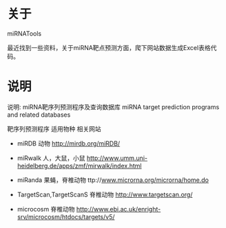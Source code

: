 # 关于
miRNATools

最近找到一些资料，关于miRNA靶点预测方面，爬下网站数据生成Excel表格代码。
# 说明
说明:  miRNA靶序列预测程序及查询数据库
miRNA target prediction programs and related databases

靶序列预测程序 适用物种 相关网站

* miRDB 动物 http://mirdb.org/miRDB/

* miRwalk	人，大鼠，小鼠 http://www.umm.uni-heidelberg.de/apps/zmf/mirwalk/index.html

* miRanda	 果蝇，脊椎动物	    ttp://www.microrna.org/microrna/home.do

* TargetScan,TargetScanS	脊椎动物	      http://www.targetscan.org/

* microcosm	              脊椎动物	              http://www.ebi.ac.uk/enright-srv/microcosm/htdocs/targets/v5/


